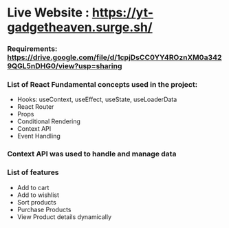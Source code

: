 # Live Website : https://yt-gadgetheaven.surge.sh/

### Requirements: https://drive.google.com/file/d/1cpjDsCC0YY4ROznXM0a3429QGL5nDHG0/view?usp=sharing

### List of React Fundamental concepts used in the project:

- Hooks: useContext, useEffect, useState, useLoaderData
- React Router
- Props
- Conditional Rendering
- Context API
- Event Handling

### Context API was used to handle and manage data

### List of features

- Add to cart
- Add to wishlist
- Sort products
- Purchase Products
- View Product details dynamically
